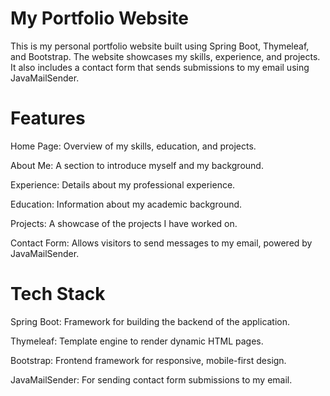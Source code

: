 # My Portfolio Website
This is my personal portfolio website built using Spring Boot, Thymeleaf, and Bootstrap. The website showcases my skills, experience, and projects. It also includes a contact form that sends submissions to my email using JavaMailSender.

# Features
Home Page: Overview of my skills, education, and projects.

About Me: A section to introduce myself and my background.

Experience: Details about my professional experience.

Education: Information about my academic background.

Projects: A showcase of the projects I have worked on.

Contact Form: Allows visitors to send messages to my email, powered by JavaMailSender.

# Tech Stack
Spring Boot: Framework for building the backend of the application.

Thymeleaf: Template engine to render dynamic HTML pages.

Bootstrap: Frontend framework for responsive, mobile-first design.

JavaMailSender: For sending contact form submissions to my email.
